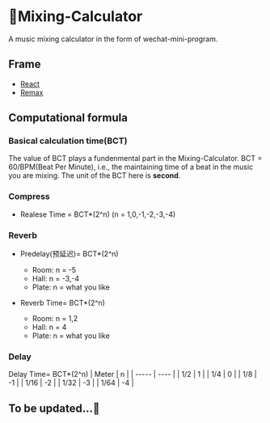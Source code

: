 # 🎼Mixing-Calculator
A music mixing calculator in the form of wechat-mini-program.

## Frame
- [React](https://github.com/facebook/react)
- [Remax](https://github.com/remaxjs/remax)

## Computational formula
### Basical calculation time(BCT)
The value of BCT plays a fundenmental part in the Mixing-Calculator.
BCT = 60/BPM(Beat Per Minute), i.e., the maintaining time of a beat in the music you are mixing. 
The unit of the BCT here is **second**.

### Compress
- Realese Time = BCT*(2^n) (n = 1,0,-1,-2,-3,-4)

### Reverb
- Predelay(预延迟)= BCT*(2^n)
  - Room: n = -5
  - Hall: n = -3,-4
  - Plate: n = what you like

- Reverb Time= BCT*(2^n)
  - Room: n = 1,2
  - Hall: n = 4
  - Plate: n = what you like

### Delay
Delay Time= BCT*(2^n)
| Meter | n    |
| ----- | ---- |
| 1/2   | 1    |
| 1/4   | 0    |
| 1/8   | -1   |
| 1/16  | -2   |
| 1/32  | -3   |
| 1/64  | -4   |

## To be updated...🤔
